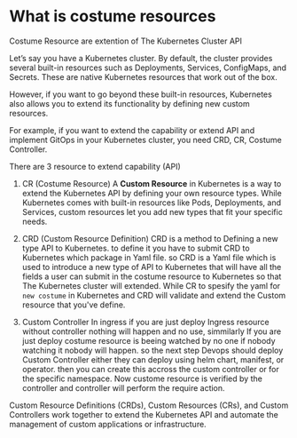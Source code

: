 # What is costume resources
Costume Resource are extention of The Kubernetes Cluster API

Let’s say you have a Kubernetes cluster. By default, the cluster provides several built-in resources such as Deployments, Services, ConfigMaps, and Secrets. These are native Kubernetes resources that work out of the box.

However, if you want to go beyond these built-in resources, Kubernetes also allows you to extend its functionality by defining new custom resources. 

For example, if you want to extend the capability or extend API and implement GitOps in your Kubernetes cluster, you need CRD, CR, Costume Controller.
 
There are 3 resource to extend capability (API)

1. CR (Costume Resource)
A **Custom Resource** in Kubernetes is a way to extend the Kubernetes API by defining your own resource types. While Kubernetes comes with built-in resources like Pods, Deployments, and Services, custom resources let you add new types that fit your specific needs.
2. CRD (Custom Resource Definition)
CRD is a method to Defining a new type API to Kubernetes. to define it you have to submit CRD to Kubernetes which package in Yaml file. so CRD is a Yaml file which is used to introduce a new type of API to Kubernetes that will have all the fields a user can submit in the costume resource to Kubernetes so that The Kubernetes cluster will extended. 
While CR to spesify the yaml for ``new costume`` in Kubernetes and CRD will validate and extend the Custom resource that you've define.

3. Custom Controller
In ingress if you are just deploy Ingress resource without controller nothing will happen and no use, simmilarly If you are just deploy costume resource is beeing watched by no one if nobody watching it nobody will happen. so the next step Devops should deploy Custom Controller either they can deploy using helm chart, manifest, or operator. then you can create this accross the custom controller or for the specific namespace. Now custome resource is verified by the controller and controller will perform the require action.

Custom Resource Definitions (CRDs), Custom Resources (CRs), and Custom Controllers work together to extend the Kubernetes API and automate the management of custom applications or infrastructure.

